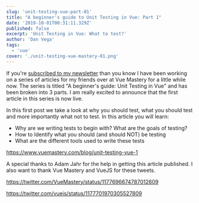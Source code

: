```yaml
---
slug: 'unit-testing-vue-part-01'
title: "A beginner's guide to Unit Testing in Vue: Part 1"
date: '2019-10-01T00:31:11.329Z'
published: false
excerpt: 'Unit Testing in Vue: What to test?'
author: 'Dan Vega'
tags:
  - 'vue'
cover: './unit-testing-vue-mastery-01.png'
---
```


If you're [subscribed to my newsletter](https://www.danvega.dev/signup/) than you know I have been working on a series of articles for my friends over at Vue Mastery for a little while now. The series is titled "A beginner's guide: Unit Testing in Vue" and has been broken into 3 parts. I am really excited to announce that the first article in this series is now live.

In this first post we take a look at why you should test, what you should test and more importantly what not to test. In this article you will learn:

- Why are we writing tests to begin with? What are the goals of testing?
- How to Identify what you should (and should NOT) be testing
- What are the different tools used to write these tests

https://www.vuemastery.com/blog/unit-testing-vue-1

A special thanks to Adam Jahr for the help in getting this article published. I also want to thank Vue Mastery and VueJS for these tweets.

https://twitter.com/VueMastery/status/1177696674787012609

https://twitter.com/vuejs/status/1177701970305527809
